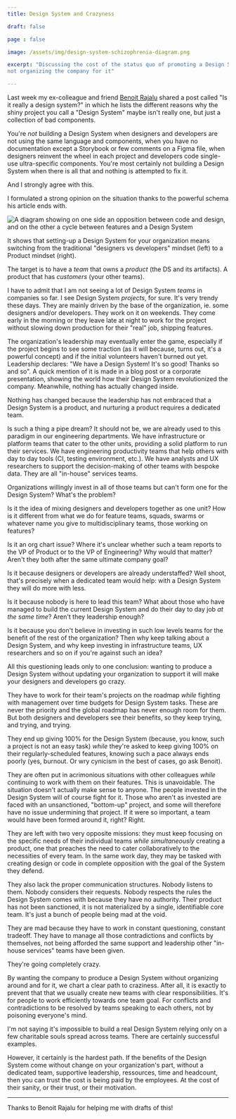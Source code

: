 ```yaml
---
title: Design System and Crazyness

draft: false

page : false

image: /assets/img/design-system-schizophrenia-diagram.png

excerpt: "Discussing the cost of the status quo of promoting a Design System but
not organizing the company for it"

---
```


Last week my ex-colleague and friend [Benoit Rajalu](https://www.benrajalu.net/)
shared a post called "Is it really a design system?" in which he lists the
different reasons why the shiny project you call a "Design System" maybe isn't
really one, but just a collection of bad components.

You're *not* building a Design System when designers and developers are not
using the same language and components, when you have no documentation except a
Storybook or few comments on a Figma file, when designers reinvent the wheel in
each project and developers code single-use ultra-specific components. You're
most certainly not building a Design System when there is all that and nothing
is attempted to fix it.

And I strongly agree with this.

I formulated a strong opinion on the situation thanks to the powerful schema his
article ends with.

![A diagram showing on one side an opposition between code and design, and on
the other a cycle between features and a Design
System](/assets/img/design-system-schizophrenia-diagram.png)

It shows that setting-up a Design System for your organization means switching
from the traditional "designers vs developers" mindset (left) to a Product
mindset (right).

The target is to have a *team* that owns a *product* (the DS and its artifacts).
A product that has *customers* (your other teams).

I have to admit that I am not seeing a lot of Design System *teams* in companies
so far. I see Design System *projects*, for sure. It's very trendy these days.
They are mainly driven by the base of the organization, ie. some designers
and/or developers. They work on it on weekends. They come early in the morning
or they leave late at night to work for the project without slowing down
production for their "real" job, shipping features.

The organization's leadership may eventually enter the game, especially if the
project begins to see some traction (as it will because, turns out, it's a
powerful concept) and if the initial volunteers haven't burned out yet.
Leadership declares: "We have a Design System! It's so good! Thanks so and so".
A quick mention of it is made in a blog post or a corporate presentation,
showing the world how their Design System revolutionized the company.
Meanwhile, nothing has actually changed inside.

Nothing has changed because the leadership has not embraced that a Design System
is a product, and nurturing a product requires a dedicated team.

Is such a thing a pipe dream? It should not be, we are already used to this
paradigm in our engineering departments. We have infrastructure or platform
teams that cater to the other units, providing a solid platform to run their
services. We have engineering productivity teams that help others with day to
day tools (CI, testing environment, etc.). We have analysts and UX researchers
to support the decision-making of other teams with bespoke data. They are all
"in-house" services teams.

Organizations willingly invest in all of those teams but can't form one for the
Design System? What's the problem?

Is it the idea of mixing designers and developers together as one unit? How is
it different from what we do for feature teams, squads, swarms or whatever name
you give to multidisciplinary teams, those working on features?

Is it an org chart issue? Where it's unclear whether such a team reports to the
VP of Product or to the VP of Engineering? Why would that matter? Aren't they
both after the same ultimate company goal?

Is it because designers or developers are already understaffed? Well shoot,
that's precisely when a dedicated team would help: with a Design System they
will do more with less.

Is it because nobody is here to lead this team? What about those who have
managed to build the current Design System and do their day to day job *at the
same time*? Aren't they leadership enough?

Is it because you don't believe in investing in such low levels teams for the
benefit of the rest of the organization? Then why keep talking about a Design
System, and why keep investing in infrastructure teams, UX researchers and so on
if you're against such an idea?

All this questioning leads only to one conclusion: wanting to produce a Design
System without updating your organization to support it will make your designers
and developers go crazy.

They have to work for their team's projects on the roadmap *while* fighting with
management over time budgets for Design System tasks. These are never the
priority and the global roadmap has never enough room for them. But both
designers and developers see their benefits, so they keep trying, and trying,
and trying.

They end up giving 100% for the Design System (because, you know, such a project
is not an easy task) *while* they're asked to keep giving 100% on their
regularly-scheduled features, knowing such a pace always ends poorly (yes,
burnout. Or wry cynicism in the best of cases, go ask Benoit). 

They are often put in acrimonious situations with other colleagues *while*
continuing to work with them on their features. This is unavoidable. The
situation doesn't actually make sense to anyone. The people invested in the
Design System will of course fight for it. Those who aren't as invested are
faced with an unsanctioned, "bottom-up" project, and some will therefore have no
issue undermining that project. If it were so important, a team would have been
formed around it, right? Right. 

They are left with two very opposite missions: they must keep focusing on the
specific needs of their individual teams *while simultaneously* creating a
product, one that preaches the need to cater collaboratively to the necessities
of every team. In the same work day, they may be tasked with creating design or
code in complete opposition with the goal of the System they defend.

They also lack the proper communication structures. Nobody listens to them.
Nobody considers their requests. Nobody respects the rules the Design System
comes with because they have no authority. Their product has not been
sanctioned, it is not materialized by a single, identifiable core team. It's
just a bunch of people being mad at the void.

They are mad because they have to work in constant questioning, constant
tradeoff. They have to manage all those contradictions and conflicts by
themselves, not being afforded the same support and leadership other "in-house
services" teams have been given.

They're going completely crazy.

By wanting the company to produce a Design System without organizing around and
for it, we chart a clear path to craziness. After all, it is exactly to prevent
that that we usually create new teams with clear responsibilities. It's for
people to work efficiently towards one team goal. For conflicts and
contradictions to be resolved by teams speaking to each others, not by poisoning
everyone's mind.

I'm not saying it's impossible to build a real Design System relying only on a
few charitable souls spread across teams. There are certainly successful
examples.

However, it certainly is the hardest path. If the benefits of the Design System
come without change on your organization's part, without a dedicated team,
supportive leadership, ressources, time and headcount, then you can trust the
cost is being paid by the employees. At the cost of their sanity, or their
trust, or their motivation.

---

Thanks to Benoit Rajalu for helping me with drafts of this!
